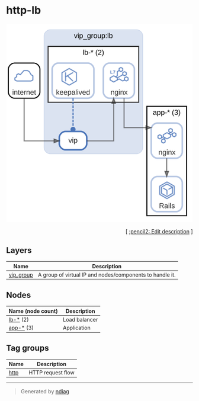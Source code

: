 # http-lb

![diagram](diagram-http-lb.svg)



<p align="right">
  [ <a href="../input/ndiag.descriptions/_diagram-http-lb.md">:pencil2: Edit description</a> ]
<p>


## Layers

| Name | Description |
| --- | --- |
| [vip_group](layer-vip_group.md) | A group of virtual IP and nodes/components to handle it. |

## Nodes

| Name (node count) | Description |
| --- | --- |
| [lb-*](node-lb-_.md) (2) | Load balancer |
| [app-*](node-app-_.md) (3) | Application |

## Tag groups

| Name | Description |
| --- | --- |
| [http](tag-http.md) | HTTP request flow |

---

> Generated by [ndiag](https://github.com/k1LoW/ndiag)
